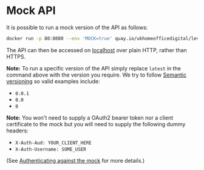Mock API
========

It is possible to run a mock version of the API as follows:

```bash
docker run -p 80:8080 --env 'MOCK=true' quay.io/ukhomeofficedigital/lev-api:latest
```

The API can then be accessed on [localhost] over plain HTTP, rather than HTTPS.

**Note:** To run a specific version of the API simply replace `latest` in the command above with the version you require. We try to follow [Semantic versioning] so valid examples include:

* `0.0.1`
* `0.0`
* `0`

**Note:** You won't need to supply a OAuth2 bearer token nor a client certificate to the mock but you will need to supply the following dummy headers:

* `X-Auth-Aud: YOUR_CLIENT_HERE`
* `X-Auth-Username: SOME_USER`

(See [Authenticating against the mock] for more details.)

[localhost]: http://localhost/
[Semantic versioning]: https://semver.org/
[Authenticating against the mock]: ./Authentication#authenticating-against-the-mock
